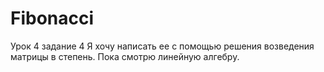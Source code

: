 # Fibonacci
Урок 4 задание 4
Я хочу написать ее с помощью решения возведения матрицы в степень. Пока смотрю линейную алгебру.
